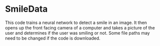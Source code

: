 # SmileData

This code trains a neural network to detect a smile in an image. It then opens up the front facing camera of a computer and takes a picture of the user and determines if the user was smiling or not. Some file paths may need to be changed if the code is downloaded.
